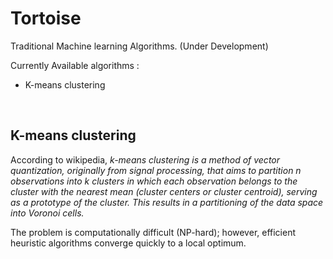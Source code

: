 # Tortoise
Traditional Machine learning Algorithms. (Under Development)

Currently Available algorithms :
<ul>
  <li> K-means clustering </li>
</ul>
<br>
<h2>K-means clustering</h2>
<p>
According to wikipedia, <i>k-means clustering is a method of vector quantization, originally from signal processing, 
that aims to partition n observations into k clusters in which each observation belongs to the cluster with the nearest mean (cluster centers or cluster centroid), 
serving as a prototype of the cluster. This results in a partitioning of the data space into Voronoi cells.</i> 
</p>

<p>
The problem is computationally difficult (NP-hard); however, efficient heuristic algorithms converge quickly to a local optimum.
</p>
